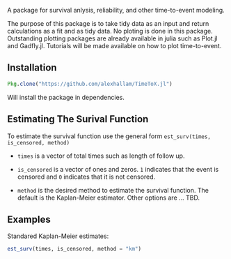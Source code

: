 A package for survival anlysis, reliability, and other time-to-event modeling. 

The purpose of this package is to take tidy data as an input and return calculations as a fit and as tidy data. No ploting is done in this package. Outstanding plotting packages are already available in julia such as Plot.jl and Gadfly.jl. Tutorials will be made available on how to plot time-to-event.

Installation
---

```julia
Pkg.clone("https://github.com/alexhallam/TimeToX.jl")
```

Will install the package in dependencies.

Estimating The Surival Function
---

To estimate the survival function use the general form `est_surv(times, is_censored, method)`

* `times` is a vector of total times such as length of follow up.

* `is_censored` is a vector of ones and zeros. `1` indicates that the event is censored and `0` indicates that it is not censored. 

* `method` is the desired method to estimate the survival function. The default is the Kaplan-Meier estimator. Other options are ... TBD.

Examples
---

Standared Kaplan-Meier estimates:

```julia
est_surv(times, is_censored, method = "km")
```

